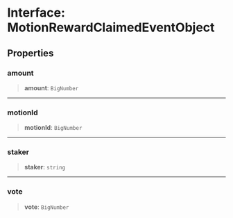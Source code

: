 # Interface: MotionRewardClaimedEventObject

## Properties

### amount

> **amount**: `BigNumber`

***

### motionId

> **motionId**: `BigNumber`

***

### staker

> **staker**: `string`

***

### vote

> **vote**: `BigNumber`
